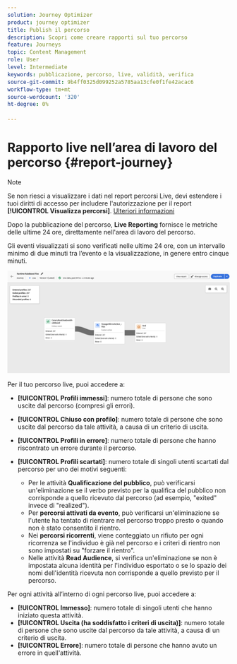 ```yaml
---
solution: Journey Optimizer
product: journey optimizer
title: Publish il percorso
description: Scopri come creare rapporti sul tuo percorso
feature: Journeys
topic: Content Management
role: User
level: Intermediate
keywords: pubblicazione, percorso, live, validità, verifica
source-git-commit: 9b4ff0325d099252a5785aa13cfe0f1fe42acac6
workflow-type: tm+mt
source-wordcount: '320'
ht-degree: 0%

---
```


# Rapporto live nell’area di lavoro del percorso {#report-journey}

>[!NOTE]
>
>Se non riesci a visualizzare i dati nel report percorsi Live, devi estendere i tuoi diritti di accesso per includere l&#39;autorizzazione per il report **[!UICONTROL Visualizza percorsi]**. [Ulteriori informazioni](../administration/permissions.md)

Dopo la pubblicazione del percorso, **Live Reporting** fornisce le metriche delle ultime 24 ore, direttamente nell&#39;area di lavoro del percorso.

Gli eventi visualizzati si sono verificati nelle ultime 24 ore, con un intervallo minimo di due minuti tra l’evento e la visualizzazione, in genere entro cinque minuti.

![](assets/journey_live_report.png)

Per il tuo percorso live, puoi accedere a:

* **[!UICONTROL Profili immessi]**: numero totale di persone che sono uscite dal percorso (compresi gli errori).
* **[!UICONTROL Chiuso con profilo]**: numero totale di persone che sono uscite dal percorso da tale attività, a causa di un criterio di uscita.
* **[!UICONTROL Profili in errore]**: numero totale di persone che hanno riscontrato un errore durante il percorso.
* **[!UICONTROL Profili scartati]**: numero totale di singoli utenti scartati dal percorso per uno dei motivi seguenti:

   * Per le attività **Qualificazione del pubblico**, può verificarsi un&#39;eliminazione se il verbo previsto per la qualifica del pubblico non corrisponde a quello ricevuto dal percorso (ad esempio, &quot;exited&quot; invece di &quot;realized&quot;).
   * Per **percorsi attivati da evento**, può verificarsi un&#39;eliminazione se l&#39;utente ha tentato di rientrare nel percorso troppo presto o quando non è stato consentito il rientro.
   * Nei **percorsi ricorrenti**, viene conteggiato un rifiuto per ogni ricorrenza se l&#39;individuo è già nel percorso e i criteri di rientro non sono impostati su &quot;forzare il rientro&quot;.
   * Nelle attività **Read Audience**, si verifica un&#39;eliminazione se non è impostata alcuna identità per l&#39;individuo esportato o se lo spazio dei nomi dell&#39;identità ricevuta non corrisponde a quello previsto per il percorso.

Per ogni attività all’interno di ogni percorso live, puoi accedere a:

* **[!UICONTROL Immesso]**: numero totale di singoli utenti che hanno iniziato questa attività.
* **[!UICONTROL Uscita (ha soddisfatto i criteri di uscita)]**: numero totale di persone che sono uscite dal percorso da tale attività, a causa di un criterio di uscita.
* **[!UICONTROL Errore]**: numero totale di persone che hanno avuto un errore in quell&#39;attività.

